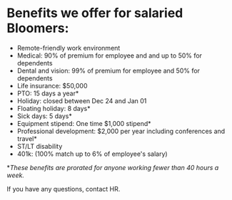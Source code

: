 # Benefits we offer for salaried Bloomers:  

- Remote-friendly work environment 
- Medical: 90% of premium for employee and and up to 50% for dependents
- Dental and vision: 99% of premium for employee and 50% for dependents
- Life insurance: $50,000
- PTO: 15 days a year*
- Holiday: closed between Dec 24 and Jan 01
- Floating holiday: 8 days*
- Sick days: 5 days*
- Equipment stipend: One time $1,000 stipend* 
- Professional development: $2,000 per year including conferences and travel*
- ST/LT disability 
- 401k: (100% match up to 6% of employee's salary)

**These benefits are prorated for anyone working fewer than 40 hours a week.*

If you have any questions, contact HR. 
